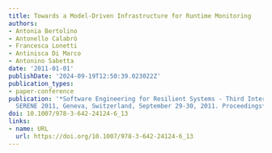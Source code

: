 ```yaml
---
title: Towards a Model-Driven Infrastructure for Runtime Monitoring
authors:
- Antonia Bertolino
- Antonello Calabrò
- Francesca Lonetti
- Antinisca Di Marco
- Antonino Sabetta
date: '2011-01-01'
publishDate: '2024-09-19T12:50:39.023022Z'
publication_types:
- paper-conference
publication: '*Software Engineering for Resilient Systems - Third International Workshop,
  SERENE 2011, Geneva, Switzerland, September 29-30, 2011. Proceedings*'
doi: 10.1007/978-3-642-24124-6_13
links:
- name: URL
  url: https://doi.org/10.1007/978-3-642-24124-6_13
---
```

